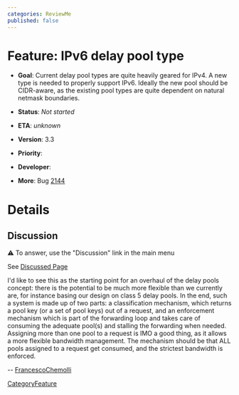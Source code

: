```yaml
---
categories: ReviewMe
published: false
---
```

# Feature: IPv6 delay pool type

  - **Goal**: Current delay pool types are quite heavily geared for
    IPv4. A new type is needed to properly support IPv6. Ideally the new
    pool should be CIDR-aware, as the existing pool types are quite
    dependent on natural netmask boundaries.

  - **Status**: *Not started*

<!-- end list -->

  - **ETA**: *unknown*

  - **Version**: 3.3

  - **Priority**:

  - **Developer**:

  - **More**: Bug
    [2144](https://bugs.squid-cache.org/show_bug.cgi?id=2144)

# Details

## Discussion

:warning: To
answer, use the "Discussion" link in the main menu

See [Discussed
Page](/Features/Ipv6DelayPool)

I'd like to see this as the starting point for an overhaul of the delay
pools concept: there is the potential to be much more flexible than we
currently are, for instance basing our design on class 5 delay pools. In
the end, such a system is made up of two parts: a classification
mechanism, which returns a pool key (or a set of pool keys) out of a
request, and an enforcement mechanism which is part of the forwarding
loop and takes care of consuming the adequate pool(s) and stalling the
forwarding when needed. Assigning more than one pool to a request is IMO
a good thing, as it allows a more flexible bandwidth management. The
mechanism should be that ALL pools assigned to a request get consumed,
and the strictest bandwidth is enforced.

\--
[FrancescoChemolli](/FrancescoChemolli)

[CategoryFeature](/CategoryFeature)
